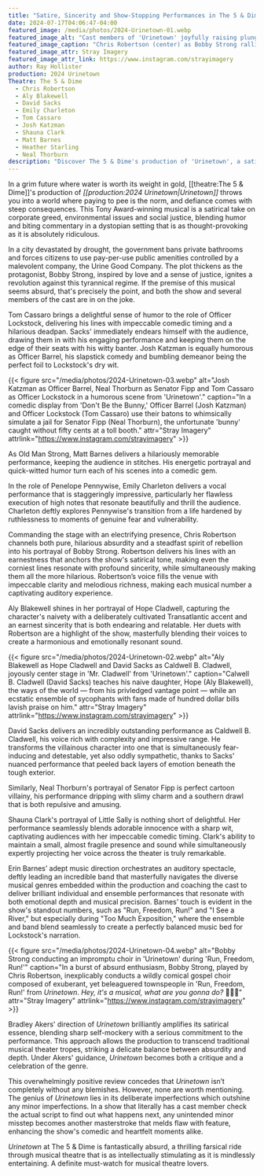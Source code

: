 ```yaml
---
title: "Satire, Sincerity and Show-Stopping Performances in The 5 & Dime's 'Urinetown'"
date: 2024-07-17T04:06:47-04:00
featured_image: /media/photos/2024-Urinetown-01.webp
featured_image_alt: "Cast members of 'Urinetown' joyfully raising plungers and mops in a spirited scene at The 5 & Dime."
featured_image_caption: "Chris Robertson (center) as Bobby Strong rallies the revolution into fierce unity with mops and plungers held high in defiance."
featured_image_attr: Stray Imagery
featured_image_attr_link: https://www.instagram.com/strayimagery
author: Ray Hollister
production: 2024 Urinetown
Theatre: The 5 & Dime
  - Chris Robertson
  - Aly Blakewell
  - David Sacks
  - Emily Charleton
  - Tom Cassaro
  - Josh Katzman
  - Shauna Clark
  - Matt Barnes
  - Heather Starling
  - Neal Thorburn
description: "Discover The 5 & Dime's production of 'Urinetown', a satirical take on social injustice wrapped in humor and striking performances. It's a must-see for theater lovers."
---
```

In a grim future where water is worth its weight in gold, [[theatre:The 5 & Dime]]'s production of *[[production:2024 Urinetown|Urinetown]]* throws you into a world where paying to pee is the norm, and defiance comes with steep consequences. This Tony Award-winning musical is a satirical take on corporate greed, environmental issues and social justice, blending humor and biting commentary in a dystopian setting that is as thought-provoking as it is absolutely ridiculous. 

In a city devastated by drought, the government bans private bathrooms and forces citizens to use pay-per-use public amenities controlled by a malevolent company, the Urine Good Company. The plot thickens as the protagonist, Bobby Strong, inspired by love and a sense of justice, ignites a revolution against this tyrannical regime. If the premise of this musical seems absurd, that's precisely the point, and both the show and several members of the cast are in on the joke.

Tom Cassaro brings a delightful sense of humor to the role of Officer Lockstock, delivering his lines with impeccable comedic timing and a hilarious deadpan. Sacks' immediately endears himself with the audience, drawing them in with his engaging performance and keeping them on the edge of their seats with his witty banter. Josh Katzman is equally humorous as Officer Barrel, his slapstick comedy and bumbling demeanor being the perfect foil to Lockstock's dry wit.

{{< figure src="/media/photos/2024-Urinetown-03.webp" alt="Josh Katzman as Officer Barrel, Neal Thorburn as Senator Fipp and Tom Cassaro as Officer Lockstock in a humorous scene from 'Urinetown'." caption="In a comedic display from 'Don't Be the Bunny,' Officer Barrel (Josh Katzman) and Officer Lockstock (Tom Cassaro) use their batons to whimsically simulate a jail for Senator Fipp (Neal Thorburn), the unfortunate 'bunny' caught without fifty cents at a toll booth." attr="Stray Imagery" attrlink="https://www.instagram.com/strayimagery" >}}

As Old Man Strong, Matt Barnes delivers a hilariously memorable performance, keeping the audience in stitches. His energetic portrayal and quick-witted humor turn each of his scenes into a comedic gem.

In the role of Penelope Pennywise, Emily Charleton delivers a vocal performance that is staggeringly impressive, particularly her flawless execution of high notes that resonate beautifully and thrill the audience. Charleton deftly explores Pennywise's transition from a life hardened by ruthlessness to moments of genuine fear and vulnerability.

Commanding the stage with an electrifying presence, Chris Robertson channels both pure, hilarious absurdity and a steadfast spirit of rebellion into his portrayal of Bobby Strong. Robertson delivers his lines with an earnestness that anchors the show's satirical tone, making even the corniest lines resonate with profound sincerity, while simultaneously making them all the more hilarious. Robertson’s voice fills the venue with impeccable clarity and melodious richness, making each musical number a captivating auditory experience.

Aly Blakewell shines in her portrayal of Hope Cladwell, capturing the character's naivety with a deliberately cultivated Transatlantic accent and an earnest sincerity that is both endearing and relatable. Her duets with Robertson are a highlight of the show, masterfully blending their voices to create a harmonious and emotionally resonant sound.

{{< figure src="/media/photos/2024-Urinetown-02.webp" alt="Aly Blakewell as Hope Cladwell and David Sacks as Caldwell B. Cladwell, joyously center stage in 'Mr. Cladwell' from 'Urinetown'." caption="Calwell B. Cladwell (David Sacks) teaches his naive daughter, Hope (Aly Blakewell), the ways of the world — from his privledged vantage point —  while an ecstatic ensemble of sycophants with fans made of hundred dollar bills lavish praise on him." attr="Stray Imagery" attrlink="https://www.instagram.com/strayimagery" >}}

David Sacks delivers an incredibly outstanding performance as Caldwell B. Cladwell, his voice rich with complexity and impressive range. He transforms the villainous character into one that is simultaneously fear-inducing and detestable, yet also oddly sympathetic, thanks to Sacks' nuanced performance that peeled back layers of emotion beneath the tough exterior.

Similarly, Neal Thorburn's portrayal of Senator Fipp is perfect cartoon villainy, his performance dripping with slimy charm and a southern drawl that is both repulsive and amusing.

Shauna Clark's portrayal of Little Sally is nothing short of delightful. Her performance seamlessly blends adorable innocence with a sharp wit, captivating audiences with her impeccable comedic timing. Clark's ability to maintain a small, almost fragile presence and sound while simultaneously expertly projecting her voice across the theater is truly remarkable.

Erin Barnes’ adept music direction orchestrates an auditory spectacle, deftly leading an incredible band that masterfully navigates the diverse musical genres embedded within the production and coaching the cast to deliver brilliant individual and ensemble performances that resonate with both emotional depth and musical precision. Barnes' touch is evident in the show's standout numbers, such as "Run, Freedom, Run!" and "I See a River," but especially during "Too Much Exposition," where the ensemble and band blend seamlessly to create a perfectly balanced music bed for Lockstock's narration.

{{< figure src="/media/photos/2024-Urinetown-04.webp" alt="Bobby Strong conducting an impromptu choir in 'Urinetown' during 'Run, Freedom, Run!'" caption="In a burst of absurd enthusiasm, Bobby Strong, played by Chris Robertson, inexplicably conducts a wildly comical gospel choir composed of exuberant, yet beleaguered townspeople in 'Run, Freedom, Run!' from *Urinetown*. *Hey, it's a musical, what are you gonna do?* 🤷🏻‍♂️" attr="Stray Imagery" attrlink="https://www.instagram.com/strayimagery" >}}

Bradley Akers' direction of *Urinetown* brilliantly amplifies its satirical essence, blending sharp self-mockery with a serious commitment to the performance. This approach allows the production to transcend traditional musical theater tropes, striking a delicate balance between absurdity and depth. Under Akers' guidance, *Urinetown* becomes both a critique and a celebration of the genre.

This overwhelmingly positive review concedes that *Urinetown* isn’t completely without any blemishes. However, none are worth mentioning. The genius of *Urinetown* lies in its deliberate imperfections which outshine any minor imperfections. In a show that literally has a cast member check the actual script to find out what happens next, any unintended minor misstep becomes another masterstroke that melds flaw with feature, enhancing the show's comedic and heartfelt moments alike. 

*Urinetown* at The 5 & Dime is fantastically absurd, a thrilling farsical ride through musical theatre that is as intellectually stimulating as it is mindlessly entertaining. A definite must-watch for musical theatre lovers.
